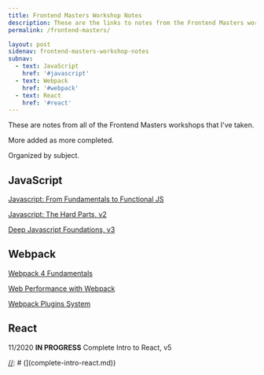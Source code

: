 ```yaml
---
title: Frontend Masters Workshop Notes
description: These are the links to notes from the Frontend Masters workshops I have taken.
permalink: /frontend-masters/

layout: post
sidenav: frontend-masters-workshop-notes
subnav:
  - text: JavaScript
    href: '#javascript'
  - text: Webpack
    href: '#webpack'
  - text: React
    href: '#react'
---
```


These are notes from all of the Frontend Masters workshops that I've taken.

More added as more completed.

Organized by subject.

## JavaScript

[Javascript: From Fundamentals to Functional JS](fundamentals-functional-js)

[Javascript: The Hard Parts, v2](hard-parts-js)

[Deep Javascript Foundations, v3](deep-javascript-foundations)

## Webpack

[Webpack 4 Fundamentals](webpack-4-fundamentals.md)

[Web Performance with Webpack](web-performance-webpack.md)

[Webpack Plugins System](webpack-plugins-system.md)

## React

[//]: # ([)

11/2020 **IN PROGRESS** Complete Intro to React, v5

[//]: # (](complete-intro-react.md))